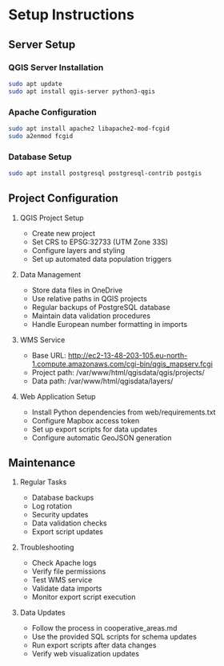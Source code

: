 # Setup Instructions

## Server Setup

### QGIS Server Installation
```bash
sudo apt update
sudo apt install qgis-server python3-qgis
```

### Apache Configuration
```bash
sudo apt install apache2 libapache2-mod-fcgid
sudo a2enmod fcgid
```

### Database Setup
```bash
sudo apt install postgresql postgresql-contrib postgis
```

## Project Configuration

1. QGIS Project Setup
   - Create new project
   - Set CRS to EPSG:32733 (UTM Zone 33S)
   - Configure layers and styling
   - Set up automated data population triggers

2. Data Management
   - Store data files in OneDrive
   - Use relative paths in QGIS projects
   - Regular backups of PostgreSQL database
   - Maintain data validation procedures
   - Handle European number formatting in imports

3. WMS Service
   - Base URL: http://ec2-13-48-203-105.eu-north-1.compute.amazonaws.com/cgi-bin/qgis_mapserv.fcgi
   - Project path: /var/www/html/qgisdata/qgis/projects/
   - Data path: /var/www/html/qgisdata/layers/

4. Web Application Setup
   - Install Python dependencies from web/requirements.txt
   - Configure Mapbox access token
   - Set up export scripts for data updates
   - Configure automatic GeoJSON generation

## Maintenance

1. Regular Tasks
   - Database backups
   - Log rotation
   - Security updates
   - Data validation checks
   - Export script updates

2. Troubleshooting
   - Check Apache logs
   - Verify file permissions
   - Test WMS service
   - Validate data imports
   - Monitor export script execution

3. Data Updates
   - Follow the process in cooperative_areas.md
   - Use the provided SQL scripts for schema updates
   - Run export scripts after data changes
   - Verify web visualization updates 